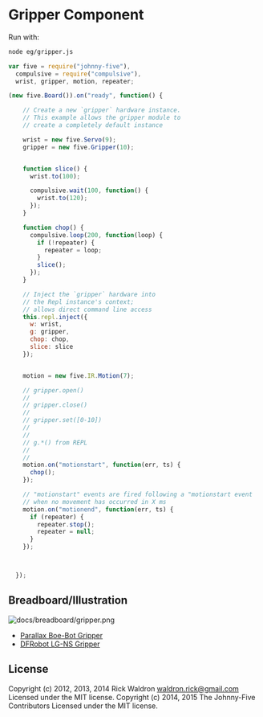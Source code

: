 <!--remove-start-->
# Gripper Component

Run with:
```bash
node eg/gripper.js
```
<!--remove-end-->

```javascript
var five = require("johnny-five"),
  compulsive = require("compulsive"),
  wrist, gripper, motion, repeater;

(new five.Board()).on("ready", function() {

    // Create a new `gripper` hardware instance.
    // This example allows the gripper module to
    // create a completely default instance

    wrist = new five.Servo(9);
    gripper = new five.Gripper(10);


    function slice() {
      wrist.to(100);

      compulsive.wait(100, function() {
        wrist.to(120);
      });
    }

    function chop() {
      compulsive.loop(200, function(loop) {
        if (!repeater) {
          repeater = loop;
        }
        slice();
      });
    }

    // Inject the `gripper` hardware into
    // the Repl instance's context;
    // allows direct command line access
    this.repl.inject({
      w: wrist,
      g: gripper,
      chop: chop,
      slice: slice
    });


    motion = new five.IR.Motion(7);

    // gripper.open()
    //
    // gripper.close()
    //
    // gripper.set([0-10])
    //
    //
    // g.*() from REPL
    //
    //
    motion.on("motionstart", function(err, ts) {
      chop();
    });

    // "motionstart" events are fired following a "motionstart event
    // when no movement has occurred in X ms
    motion.on("motionend", function(err, ts) {
      if (repeater) {
        repeater.stop();
        repeater = null;
      }
    });



  });


```


## Breadboard/Illustration


![docs/breadboard/gripper.png](breadboard/gripper.png)  

- [Parallax Boe-Bot Gripper](http://www.parallax.com/Portals/0/Downloads/docs/prod/acc/GripperManual-v3.0.pdf)
- [DFRobot LG-NS Gripper](http://www.dfrobot.com/index.php?route=product/product&filter_name=gripper&product_id=628#.UCvGymNST_k)


<!--remove-start-->
## License
Copyright (c) 2012, 2013, 2014 Rick Waldron <waldron.rick@gmail.com>
Licensed under the MIT license.
Copyright (c) 2014, 2015 The Johnny-Five Contributors
Licensed under the MIT license.
<!--remove-end-->
